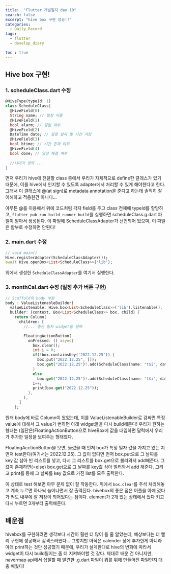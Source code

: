 ```yaml
---
title:  "Flutter 개발일지 day 10"
search: false
excerpt: "hive box 구현 성공!!"
categories: 
  - Daily_Record
tags:
  - flutter
  - develop_diary

toc : true
--- 
```

<!-- basic info -->

## Hive box 구현!

### 1. scheduleClass.dart 수정

```dart
@HiveType(typeId: 1)
class ScheduleClass{
  @HiveField(0)
  String name; // 일정 이름
  @HiveField(1)
  bool alarm; // 알림 여부
  @HiveField(2)
  DateTime date; // 일정 날짜 및 시간 저장
  @HiveField(3)
  bool btime; // 시간 존재 여부
  @HiveField(4)
  bool done; // 일정 해결 여부
  
  //나머지 생략 ...
}
```

먼저 우리가 hive에 전달할 class 중에서 우리가 자체적으로 define한 클래스가 있기 때문에, 이를 hive에서 인지할 수 있도록 adapter에서 처리할 수 있게 해야한다고 한다. 그래서 이 클래스에 @(at sign)로 metadata annotation을 준다고 하는데 솔직히 잘 이해하고 적용한건 아니다...   

아무튼 @를 이용해서 위에 코드처럼 각자 field를 주고 class 전체에 typeId를 할당하고, `flutter pub run build_runner build`를 실행하면 scheduleClass.g.dart 파일이 알아서 생성된다. 이 파일에 ScheduleClassAdapter가 선언되어 있으며, 이 파일은 함부로 수정하면 안된다!  


### 2. main.dart 수정

```dart
// void main()
Hive.registerAdapter(ScheduleClassAdapter());
await Hive.openBox<List<ScheduleClass>>('lib');
```

위에서 생성한 `ScheduleClassAdapter`를 여기서 실행한다.

### 3. monthCal.dart 수정 (일정 추가 버튼 구현)

```dart
// Scaffold의 body 부분
body : ValueListenableBuilder(
  valueListenable: Hive.box<List<ScheduleClass>>('lib').listenable(),
  builder: (context, Box<List<ScheduleClass>> box, child) {
    return Column(
      children: [
        //... 중간 일자 widget들 생략

        FloatingActionButton(
          onPressed: () async{
            box.clear();
            int i = 0;
            if(!box.containsKey('2022.12.25')) {
              box.put("2022.12.25", []);
              box.get("2022.12.25")!.add(ScheduleClass(name: "t$i", date: DateTime.now()));
            }
            else
              box.get("2022.12.25")!.add(ScheduleClass(name: "t$i", date: DateTime.now()));
            i++;
            print(box.get("2022.12.25"));
          },
        ),
      ]
    );
```

원래 body에 바로 Column이 왔었는데, 이를 ValueListenableBuilder로 감싸면 특정 value에 대해서 그 value가 변하면 아래 widget들을 다시 build해준다! 우리가 원하는 형태는 (일단은)FloatingActionButton으로 hiveBox에 값을 대입하면 달력에서 우리가 추가한 일정을 보여주는 형태였다. 

FloatingAcctionButton을 보면, 눌렀을 때 먼저 box가 특정 일자 값을 가지고 있는 지 먼저 test한다(여기서는 2022.12.25). 그 값이 없다면 먼저 box.put으로 그 날짜를 key 값 삼아 빈 리스트를 넣고, 다시 그 리스트를 box.get으로 불러와서 add해준다. 그 값이 존재하면(=else) box.get으로 그 날짜를 key값 삼아 벌러와서 add 해준다. 그리고 print를 통해 그 날짜를 key 값으로 가진 list를 모두 출력한다.  

이 상태로 test 해보면 아무 문제 없이 잘 작동한다. 위에서 `box.clear`를 주석 처리해놓고 계속 누르면 하나씩 늘어나면서 잘 출력된다. hivebox의 좋은 점은 어플을 아예 껐다가 켜도 내부에 잘 저장이 되어있다는 점이다. element가 2개 있는 상테에서 껐다 키고 다시 누르면 3개부터 출력해준다.

## 배운점

hivebox를 구현하려면 생각보다 시간이 훨씬 더 많이 들 줄 알았는데, 예상보다는 더 빨리 구현에 성공해서 감격스러웠다... 그렇지만 아직은 calender 상에 추가한게 아니라 아래 print하는 것만 성공했기 때문에, 우리가 설계한대로 hive의 변화에 따라서 widget이 다시 build될지는 좀 더 지켜봐야할 것 같다. 제대로 배운 건 아니지만, navermap api에서 삽질할 때 발견한 .g.dart 파일이 뭐를 위해 만들어진 파일인지 대충 배웠다!